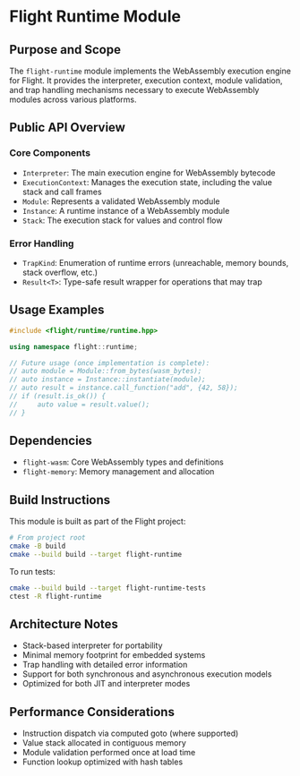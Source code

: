 # Flight Runtime Module

## Purpose and Scope

The `flight-runtime` module implements the WebAssembly execution engine for Flight. It provides the interpreter, execution context, module validation, and trap handling mechanisms necessary to execute WebAssembly modules across various platforms.

## Public API Overview

### Core Components
- `Interpreter`: The main execution engine for WebAssembly bytecode
- `ExecutionContext`: Manages the execution state, including the value stack and call frames
- `Module`: Represents a validated WebAssembly module
- `Instance`: A runtime instance of a WebAssembly module
- `Stack`: The execution stack for values and control flow

### Error Handling
- `TrapKind`: Enumeration of runtime errors (unreachable, memory bounds, stack overflow, etc.)
- `Result<T>`: Type-safe result wrapper for operations that may trap

## Usage Examples

```cpp
#include <flight/runtime/runtime.hpp>

using namespace flight::runtime;

// Future usage (once implementation is complete):
// auto module = Module::from_bytes(wasm_bytes);
// auto instance = Instance::instantiate(module);
// auto result = instance.call_function("add", {42, 58});
// if (result.is_ok()) {
//     auto value = result.value();
// }
```

## Dependencies

- `flight-wasm`: Core WebAssembly types and definitions
- `flight-memory`: Memory management and allocation

## Build Instructions

This module is built as part of the Flight project:

```bash
# From project root
cmake -B build
cmake --build build --target flight-runtime
```

To run tests:
```bash
cmake --build build --target flight-runtime-tests
ctest -R flight-runtime
```

## Architecture Notes

- Stack-based interpreter for portability
- Minimal memory footprint for embedded systems
- Trap handling with detailed error information
- Support for both synchronous and asynchronous execution models
- Optimized for both JIT and interpreter modes

## Performance Considerations

- Instruction dispatch via computed goto (where supported)
- Value stack allocated in contiguous memory
- Module validation performed once at load time
- Function lookup optimized with hash tables
